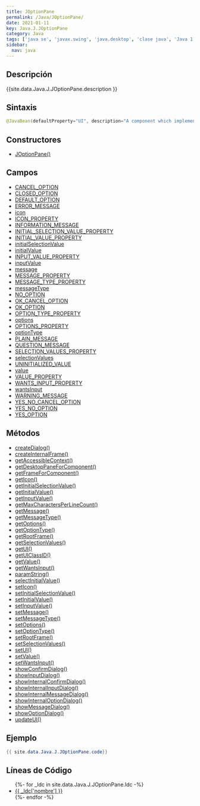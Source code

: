 ```yaml
---
title: JOptionPane
permalink: /Java/JOptionPane/
date: 2021-01-11
key: Java.J.JOptionPane
category: Java
tags: ['java se', 'javax.swing', 'java.desktop', 'clase java', 'Java 1.2']
sidebar: 
  nav: java
---
```


## Descripción
{{site.data.Java.J.JOptionPane.description }}

## Sintaxis
~~~java
@JavaBean(defaultProperty="UI", description="A component which implements standard dialog box controls.") public class JOptionPane extends JComponent implements Accessible
~~~

## Constructores
* [JOptionPane()](/Java/JOptionPane/JOptionPane/)

## Campos
* [CANCEL_OPTION](/Java/JOptionPane/CANCEL_OPTION)
* [CLOSED_OPTION](/Java/JOptionPane/CLOSED_OPTION)
* [DEFAULT_OPTION](/Java/JOptionPane/DEFAULT_OPTION)
* [ERROR_MESSAGE](/Java/JOptionPane/ERROR_MESSAGE)
* [icon](/Java/JOptionPane/icon)
* [ICON_PROPERTY](/Java/JOptionPane/ICON_PROPERTY)
* [INFORMATION_MESSAGE](/Java/JOptionPane/INFORMATION_MESSAGE)
* [INITIAL_SELECTION_VALUE_PROPERTY](/Java/JOptionPane/INITIAL_SELECTION_VALUE_PROPERTY)
* [INITIAL_VALUE_PROPERTY](/Java/JOptionPane/INITIAL_VALUE_PROPERTY)
* [initialSelectionValue](/Java/JOptionPane/initialSelectionValue)
* [initialValue](/Java/JOptionPane/initialValue)
* [INPUT_VALUE_PROPERTY](/Java/JOptionPane/INPUT_VALUE_PROPERTY)
* [inputValue](/Java/JOptionPane/inputValue)
* [message](/Java/JOptionPane/message)
* [MESSAGE_PROPERTY](/Java/JOptionPane/MESSAGE_PROPERTY)
* [MESSAGE_TYPE_PROPERTY](/Java/JOptionPane/MESSAGE_TYPE_PROPERTY)
* [messageType](/Java/JOptionPane/messageType)
* [NO_OPTION](/Java/JOptionPane/NO_OPTION)
* [OK_CANCEL_OPTION](/Java/JOptionPane/OK_CANCEL_OPTION)
* [OK_OPTION](/Java/JOptionPane/OK_OPTION)
* [OPTION_TYPE_PROPERTY](/Java/JOptionPane/OPTION_TYPE_PROPERTY)
* [options](/Java/JOptionPane/options)
* [OPTIONS_PROPERTY](/Java/JOptionPane/OPTIONS_PROPERTY)
* [optionType](/Java/JOptionPane/optionType)
* [PLAIN_MESSAGE](/Java/JOptionPane/PLAIN_MESSAGE)
* [QUESTION_MESSAGE](/Java/JOptionPane/QUESTION_MESSAGE)
* [SELECTION_VALUES_PROPERTY](/Java/JOptionPane/SELECTION_VALUES_PROPERTY)
* [selectionValues](/Java/JOptionPane/selectionValues)
* [UNINITIALIZED_VALUE](/Java/JOptionPane/UNINITIALIZED_VALUE)
* [value](/Java/JOptionPane/value)
* [VALUE_PROPERTY](/Java/JOptionPane/VALUE_PROPERTY)
* [WANTS_INPUT_PROPERTY](/Java/JOptionPane/WANTS_INPUT_PROPERTY)
* [wantsInput](/Java/JOptionPane/wantsInput)
* [WARNING_MESSAGE](/Java/JOptionPane/WARNING_MESSAGE)
* [YES_NO_CANCEL_OPTION](/Java/JOptionPane/YES_NO_CANCEL_OPTION)
* [YES_NO_OPTION](/Java/JOptionPane/YES_NO_OPTION)
* [YES_OPTION](/Java/JOptionPane/YES_OPTION)

## Métodos
* [createDialog()](/Java/JOptionPane/createDialog)
* [createInternalFrame()](/Java/JOptionPane/createInternalFrame)
* [getAccessibleContext()](/Java/JOptionPane/getAccessibleContext)
* [getDesktopPaneForComponent()](/Java/JOptionPane/getDesktopPaneForComponent)
* [getFrameForComponent()](/Java/JOptionPane/getFrameForComponent)
* [getIcon()](/Java/JOptionPane/getIcon)
* [getInitialSelectionValue()](/Java/JOptionPane/getInitialSelectionValue)
* [getInitialValue()](/Java/JOptionPane/getInitialValue)
* [getInputValue()](/Java/JOptionPane/getInputValue)
* [getMaxCharactersPerLineCount()](/Java/JOptionPane/getMaxCharactersPerLineCount)
* [getMessage()](/Java/JOptionPane/getMessage)
* [getMessageType()](/Java/JOptionPane/getMessageType)
* [getOptions()](/Java/JOptionPane/getOptions)
* [getOptionType()](/Java/JOptionPane/getOptionType)
* [getRootFrame()](/Java/JOptionPane/getRootFrame)
* [getSelectionValues()](/Java/JOptionPane/getSelectionValues)
* [getUI()](/Java/JOptionPane/getUI)
* [getUIClassID()](/Java/JOptionPane/getUIClassID)
* [getValue()](/Java/JOptionPane/getValue)
* [getWantsInput()](/Java/JOptionPane/getWantsInput)
* [paramString()](/Java/JOptionPane/paramString)
* [selectInitialValue()](/Java/JOptionPane/selectInitialValue)
* [setIcon()](/Java/JOptionPane/setIcon)
* [setInitialSelectionValue()](/Java/JOptionPane/setInitialSelectionValue)
* [setInitialValue()](/Java/JOptionPane/setInitialValue)
* [setInputValue()](/Java/JOptionPane/setInputValue)
* [setMessage()](/Java/JOptionPane/setMessage)
* [setMessageType()](/Java/JOptionPane/setMessageType)
* [setOptions()](/Java/JOptionPane/setOptions)
* [setOptionType()](/Java/JOptionPane/setOptionType)
* [setRootFrame()](/Java/JOptionPane/setRootFrame)
* [setSelectionValues()](/Java/JOptionPane/setSelectionValues)
* [setUI()](/Java/JOptionPane/setUI)
* [setValue()](/Java/JOptionPane/setValue)
* [setWantsInput()](/Java/JOptionPane/setWantsInput)
* [showConfirmDialog()](/Java/JOptionPane/showConfirmDialog)
* [showInputDialog()](/Java/JOptionPane/showInputDialog)
* [showInternalConfirmDialog()](/Java/JOptionPane/showInternalConfirmDialog)
* [showInternalInputDialog()](/Java/JOptionPane/showInternalInputDialog)
* [showInternalMessageDialog()](/Java/JOptionPane/showInternalMessageDialog)
* [showInternalOptionDialog()](/Java/JOptionPane/showInternalOptionDialog)
* [showMessageDialog()](/Java/JOptionPane/showMessageDialog)
* [showOptionDialog()](/Java/JOptionPane/showOptionDialog)
* [updateUI()](/Java/JOptionPane/updateUI)

## Ejemplo
~~~java
{{ site.data.Java.J.JOptionPane.code}}
~~~

## Líneas de Código
<ul>
{%- for _ldc in site.data.Java.J.JOptionPane.ldc -%}
   <li>
       <a href="{{_ldc['url'] }}">{{ _ldc['nombre'] }}</a>
   </li>
{%- endfor -%}
</ul>
